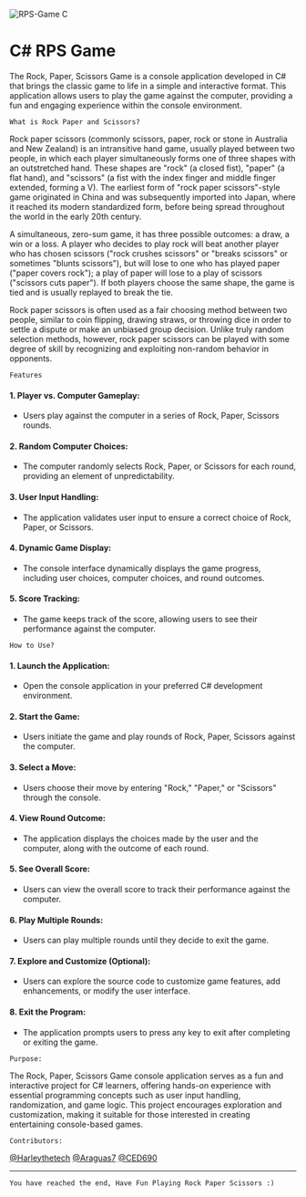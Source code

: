 
![RPS-Game C](https://github.com/Harleythetech/RPS-Game/assets/51787264/9c7fbf78-f0c3-4d87-b600-7380f595f67e)

<div align="left">
<h1><b>C# RPS Game</b></h1>
</div>

The Rock, Paper, Scissors Game is a console application developed in C# that brings the classic game to life in a simple and interactive format. This application allows users to play the game against the computer, providing a fun and engaging experience within the console environment.

```
What is Rock Paper and Scissors?
```
Rock paper scissors (commonly scissors, paper, rock or stone in Australia and New Zealand) is an intransitive hand game, usually played between two people, in which each player simultaneously forms one of three shapes with an outstretched hand. These shapes are "rock" (a closed fist), "paper" (a flat hand), and "scissors" (a fist with the index finger and middle finger extended, forming a V). The earliest form of "rock paper scissors"-style game originated in China and was subsequently imported into Japan, where it reached its modern standardized form, before being spread throughout the world in the early 20th century.

A simultaneous, zero-sum game, it has three possible outcomes: a draw, a win or a loss. A player who decides to play rock will beat another player who has chosen scissors ("rock crushes scissors" or "breaks scissors" or sometimes "blunts scissors"), but will lose to one who has played paper ("paper covers rock"); a play of paper will lose to a play of scissors ("scissors cuts paper"). If both players choose the same shape, the game is tied and is usually replayed to break the tie.

Rock paper scissors is often used as a fair choosing method between two people, similar to coin flipping, drawing straws, or throwing dice in order to settle a dispute or make an unbiased group decision. Unlike truly random selection methods, however, rock paper scissors can be played with some degree of skill by recognizing and exploiting non-random behavior in opponents.

```
Features
```
#### 1. Player vs. Computer Gameplay:
   - Users play against the computer in a series of Rock, Paper, Scissors rounds.
#### 2. Random Computer Choices:
   - The computer randomly selects Rock, Paper, or Scissors for each round, providing an element of unpredictability.
#### 3. User Input Handling:
   - The application validates user input to ensure a correct choice of Rock, Paper, or Scissors.
#### 4. Dynamic Game Display:
   - The console interface dynamically displays the game progress, including user choices, computer choices, and round outcomes.
#### 5. Score Tracking:
   - The game keeps track of the score, allowing users to see their performance against the computer.

```
How to Use?
```
#### 1. Launch the Application:
   - Open the console application in your preferred C# development environment.
#### 2. Start the Game:
   - Users initiate the game and play rounds of Rock, Paper, Scissors against the computer.
#### 3. Select a Move:
   - Users choose their move by entering "Rock," "Paper," or "Scissors" through the console.
#### 4. View Round Outcome:
   - The application displays the choices made by the user and the computer, along with the outcome of each round.
#### 5. See Overall Score:
   - Users can view the overall score to track their performance against the computer.
#### 6. Play Multiple Rounds:
   - Users can play multiple rounds until they decide to exit the game.
#### 7. Explore and Customize (Optional):
   - Users can explore the source code to customize game features, add enhancements, or modify the user interface.
#### 8. Exit the Program:
   - The application prompts users to press any key to exit after completing or exiting the game.


```
Purpose:
```
The Rock, Paper, Scissors Game console application serves as a fun and interactive project for C# learners, offering hands-on experience with essential programming concepts such as user input handling, randomization, and game logic. This project encourages exploration and customization, making it suitable for those interested in creating entertaining console-based games.

```
Contributors:
```
[@Harleythetech](https://github.com/Harleythetech)
[@Araguas7](https://github.com/Araguas7)
[@CED690](https://github.com/CED690)

------------------------------------
```
You have reached the end, Have Fun Playing Rock Paper Scissors :)
```
